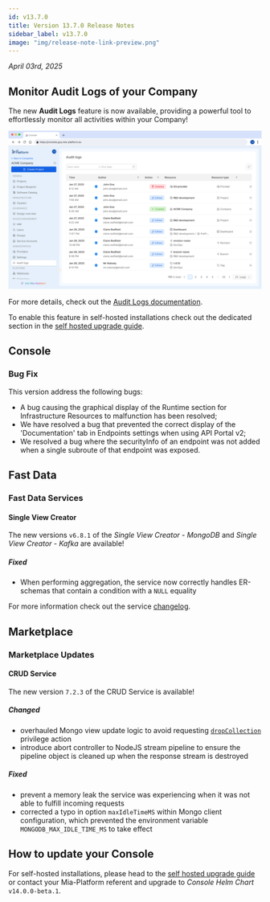 ```yaml
---
id: v13.7.0
title: Version 13.7.0 Release Notes
sidebar_label: v13.7.0
image: "img/release-note-link-preview.png"
---
```


_April 03rd, 2025_

## Monitor Audit Logs of your Company

The new **Audit Logs** feature is now available, providing a powerful tool to effortlessly monitor all activities within your Company!

![Audit logs table](./img/audit-logs.png)

For more details, check out the [Audit Logs documentation](/development_suite/identity-and-access-management/monitor-audit-logs.md).

To enable this feature in self-hosted installations check out the dedicated section in the [self hosted upgrade guide](/infrastructure/self-hosted/installation-chart/100_how-to-upgrade.md#upgrade-from-v1362-to-v1370).

## Console

### Bug Fix

This version address the following bugs:

* A bug causing the graphical display of the Runtime section for Infrastructure Resources to malfunction has been resolved;
* We have resolved a bug that prevented the correct display of the 'Documentation' tab in Endpoints settings when using API Portal v2;
* We resolved a bug where the securityInfo of an endpoint was not added when a single subroute of that endpoint was exposed.

## Fast Data

### Fast Data Services

#### Single View Creator

The new versions `v6.8.1` of the _Single View Creator - MongoDB_ and _Single View Creator - Kafka_ are available!

##### Fixed

- When performing aggregation, the service now correctly handles ER-schemas that contain a condition with a `NULL` equality

For more information check out the service [changelog](/runtime_suite/single-view-creator/changelog.md).

## Marketplace

### Marketplace Updates

#### CRUD Service

The new version `7.2.3` of the CRUD Service is available!

##### Changed


* overhauled Mongo view update logic to avoid requesting [`dropCollection`](https://www.mongodb.com/docs/manual/reference/privilege-actions/#mongodb-authaction-dropCollection) privilege action
* introduce abort controller to NodeJS stream pipeline to ensure the pipeline object is cleaned up when the response stream is destroyed

##### Fixed


* prevent a memory leak the service was experiencing when it was not able to fulfill incoming requests
* corrected a typo in option `maxIdleTimeMS` within Mongo client configuration, which prevented the environment variable `MONGODB_MAX_IDLE_TIME_MS` to take effect

## How to update your Console

For self-hosted installations, please head to the [self hosted upgrade guide](/infrastructure/self-hosted/installation-chart/100_how-to-upgrade.md) or contact your Mia-Platform referent and upgrade to _Console Helm Chart_ `v14.0.0-beta.1`.

